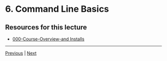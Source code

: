 #  6. Command Line Basics

##  Resources for this lecture


-   [000-Course-Overview-and Installs](https://docs.google.com/presentation/d/1KBNgNB_JnuXtqpz7Tk7PBinCDteB7pmpeRwZQYqODo0/edit#slide=id.g30f1754bdf_0_6)



---
[Previous](./5_Course-FAQs.md) | [Next](./7_Installing-Python-(Step-by-Step).md)